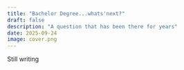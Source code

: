 ```yaml
---
title: "Bachelor Degree...whats'next?"
draft: false
description: "A question that has been there for years"
date: 2025-09-24
image: cover.png
---
```


Still writing